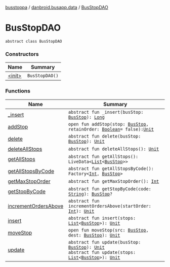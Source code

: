 [busstoppa](../../index.md) / [danbroid.busapp.data](../index.md) / [BusStopDAO](./index.md)

# BusStopDAO

`abstract class BusStopDAO`

### Constructors

| Name | Summary |
|---|---|
| [&lt;init&gt;](-init-.md) | `BusStopDAO()` |

### Functions

| Name | Summary |
|---|---|
| [_insert](_insert.md) | `abstract fun _insert(busStop: `[`BusStop`](../-bus-stop/index.md)`): `[`Long`](https://kotlinlang.org/api/latest/jvm/stdlib/kotlin/-long/index.html) |
| [addStop](add-stop.md) | `open fun addStop(stop: `[`BusStop`](../-bus-stop/index.md)`, retainOrder: `[`Boolean`](https://kotlinlang.org/api/latest/jvm/stdlib/kotlin/-boolean/index.html)` = false): `[`Unit`](https://kotlinlang.org/api/latest/jvm/stdlib/kotlin/-unit/index.html) |
| [delete](delete.md) | `abstract fun delete(busStop: `[`BusStop`](../-bus-stop/index.md)`): `[`Unit`](https://kotlinlang.org/api/latest/jvm/stdlib/kotlin/-unit/index.html) |
| [deleteAllStops](delete-all-stops.md) | `abstract fun deleteAllStops(): `[`Unit`](https://kotlinlang.org/api/latest/jvm/stdlib/kotlin/-unit/index.html) |
| [getAllStops](get-all-stops.md) | `abstract fun getAllStops(): LiveData<`[`List`](https://kotlinlang.org/api/latest/jvm/stdlib/kotlin.collections/-list/index.html)`<`[`BusStop`](../-bus-stop/index.md)`>>` |
| [getAllStopsByCode](get-all-stops-by-code.md) | `abstract fun getAllStopsByCode(): Factory<`[`Int`](https://kotlinlang.org/api/latest/jvm/stdlib/kotlin/-int/index.html)`, `[`BusStop`](../-bus-stop/index.md)`>` |
| [getMaxStopOrder](get-max-stop-order.md) | `abstract fun getMaxStopOrder(): `[`Int`](https://kotlinlang.org/api/latest/jvm/stdlib/kotlin/-int/index.html) |
| [getStopByCode](get-stop-by-code.md) | `abstract fun getStopByCode(code: `[`String`](https://kotlinlang.org/api/latest/jvm/stdlib/kotlin/-string/index.html)`): `[`BusStop`](../-bus-stop/index.md)`?` |
| [incrementOrdersAbove](increment-orders-above.md) | `abstract fun incrementOrdersAbove(startOrder: `[`Int`](https://kotlinlang.org/api/latest/jvm/stdlib/kotlin/-int/index.html)`): `[`Unit`](https://kotlinlang.org/api/latest/jvm/stdlib/kotlin/-unit/index.html) |
| [insert](insert.md) | `abstract fun insert(stops: `[`List`](https://kotlinlang.org/api/latest/jvm/stdlib/kotlin.collections/-list/index.html)`<`[`BusStop`](../-bus-stop/index.md)`>): `[`Unit`](https://kotlinlang.org/api/latest/jvm/stdlib/kotlin/-unit/index.html) |
| [moveStop](move-stop.md) | `open fun moveStop(src: `[`BusStop`](../-bus-stop/index.md)`, dest: `[`BusStop`](../-bus-stop/index.md)`): `[`Unit`](https://kotlinlang.org/api/latest/jvm/stdlib/kotlin/-unit/index.html) |
| [update](update.md) | `abstract fun update(busStop: `[`BusStop`](../-bus-stop/index.md)`): `[`Unit`](https://kotlinlang.org/api/latest/jvm/stdlib/kotlin/-unit/index.html)<br>`abstract fun update(stops: `[`List`](https://kotlinlang.org/api/latest/jvm/stdlib/kotlin.collections/-list/index.html)`<`[`BusStop`](../-bus-stop/index.md)`>): `[`Unit`](https://kotlinlang.org/api/latest/jvm/stdlib/kotlin/-unit/index.html) |

